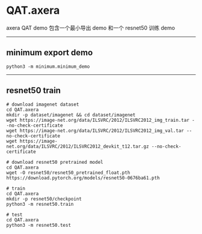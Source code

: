 # QAT.axera

axera QAT demo
包含一个最小导出 demo 和一个 resnet50 训练 demo

---
## minimum export demo
```
python3 -m minimum.minimum_demo
```

---
## resnet50 train
```
# download imagenet dataset
cd QAT.axera
mkdir -p dataset/imagenet && cd dataset/imagenet
wget https://image-net.org/data/ILSVRC/2012/ILSVRC2012_img_train.tar --no-check-certificate
wget https://image-net.org/data/ILSVRC/2012/ILSVRC2012_img_val.tar --no-check-certificate
wget https://image-net.org/data/ILSVRC/2012/ILSVRC2012_devkit_t12.tar.gz --no-check-certificate

# download resnet50 pretrained model
cd QAT.axera
wget -O resnet50/resnet50_pretrained_float.pth https://download.pytorch.org/models/resnet50-0676ba61.pth

# train
cd QAT.axera
mkdir -p resnet50/checkpoint
python3 -m resnet50.train

# test 
cd QAT.axera
python3 -m resnet50.test